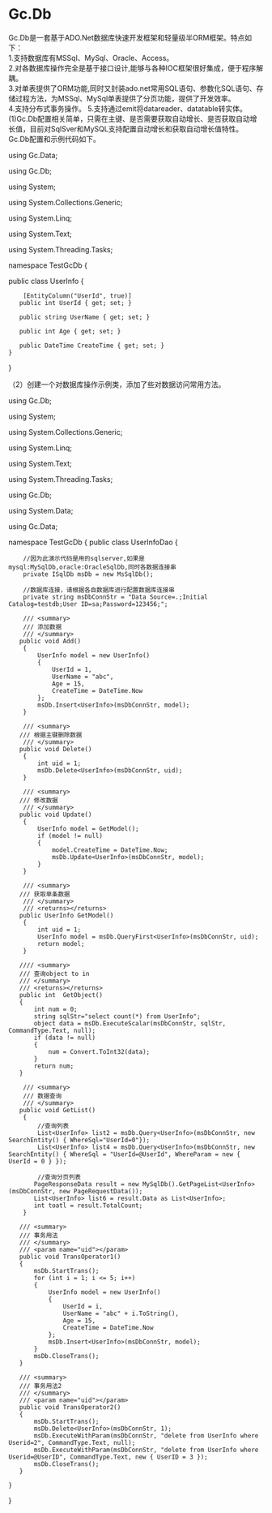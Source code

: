 # Gc.Db
  Gc.Db是一套基于ADO.Net数据库快速开发框架和轻量级半ORM框架。特点如下：  
  1.支持数据库有MSSql、MySql、Oracle、Access。      
  2.对各数据库操作完全是基于接口设计,能够与各种IOC框架很好集成，便于程序解耦。       
  3.对单表提供了ORM功能,同时又封装ado.net常用SQL语句、参数化SQL语句、存储过程方法，为MSSql、MySql单表提供了分页功能，提供了开发效率。  
  4.支持分布式事务操作。
  5.支持通过emit将datareader、datatable转实体。
  
   (1)Gc.Db配置相关简单，只需在主键、是否需要获取自动增长、是否获取自动增长值，目前对SqlSver和MySQL支持配置自动增长和获取自动增长值特性。Gc.Db配置和示例代码如下。


using Gc.Data;

using Gc.Db;

using System;

using System.Collections.Generic;

using System.Linq;

using System.Text;

using System.Threading.Tasks;

namespace TestGcDb
{

   public class UserInfo
    {
    
        [EntityColumn("UserId", true)]
       public int UserId { get; set; }

       public string UserName { get; set; }

       public int Age { get; set; }

       public DateTime CreateTime { get; set; }
    }
}

（2）创建一个对数据库操作示例类，添加了些对数据访问常用方法。

using Gc.Db;

using System;

using System.Collections.Generic;

using System.Linq;

using System.Text;

using System.Threading.Tasks;

using Gc.Db;

using System.Data;

using Gc.Data;

namespace TestGcDb
{
   public class UserInfoDao
    {
    
        //因为此演示代码是用的sqlserver,如果是mysql:MySqlDb,oracle:OracleSqlDb,同时各数据连接串
        private ISqlDb msDb = new MsSqlDb();

        //数据库连接，请根据各自数据库进行配置数据库连接串
        private string msDbConnStr = "Data Source=.;Initial Catalog=testdb;User ID=sa;Password=123456;";

        /// <summary>
        /// 添加数据
        /// </summary>
       public void Add()
        {
            UserInfo model = new UserInfo()
            {
                UserId = 1,
                UserName = "abc",
                Age = 15,
                CreateTime = DateTime.Now
            };
            msDb.Insert<UserInfo>(msDbConnStr, model);
        }

        /// <summary>
       /// 根据主键删除数据
        /// </summary>
       public void Delete()
        {
            int uid = 1;
            msDb.Delete<UserInfo>(msDbConnStr, uid);
        }

        /// <summary>
       /// 修改数据
        /// </summary>
       public void Update()
        {
            UserInfo model = GetModel();
            if (model != null)
            {
                model.CreateTime = DateTime.Now;
                msDb.Update<UserInfo>(msDbConnStr, model);
            }
        }

        /// <summary>
       /// 获取单条数据
        /// </summary>
        /// <returns></returns>
       public UserInfo GetModel()
        {
            int uid = 1;
            UserInfo model = msDb.QueryFirst<UserInfo>(msDbConnStr, uid);
            return model;
        }

       //// <summary>
       /// 查询object to in
       /// </summary>
       /// <returns></returns>
       public int  GetObject()
       {
           int num = 0;
           string sqlStr="select count(*) from UserInfo";
           object data = msDb.ExecuteScalar(msDbConnStr, sqlStr, CommandType.Text, null);
           if (data != null)
           {
               num = Convert.ToInt32(data);
           }
           return num;
       }

        /// <summary>
        /// 数据查询
        /// </summary>
       public void GetList()
        {
            //查询列表
            List<UserInfo> list2 = msDb.Query<UserInfo>(msDbConnStr, new SearchEntity() { WhereSql="UserId=0"});
            List<UserInfo> list4 = msDb.Query<UserInfo>(msDbConnStr, new SearchEntity() { WhereSql = "UserId=@UserId", WhereParam = new { UserId = 0 } });

            //查询分页列表
           PageResponseData result = new MySqlDb().GetPageList<UserInfo>(msDbConnStr, new PageRequestData());
           List<UserInfo> list6 = result.Data as List<UserInfo>;
           int toatl = result.TotalCount;
        }

       /// <summary>
       /// 事务用法
       /// </summary>
       /// <param name="uid"></param>
       public void TransOperator1()
       {
           msDb.StartTrans();
           for (int i = 1; i <= 5; i++)
           {
               UserInfo model = new UserInfo()
               {
                   UserId = i,
                   UserName = "abc" + i.ToString(),
                   Age = 15,
                   CreateTime = DateTime.Now
               };
               msDb.Insert<UserInfo>(msDbConnStr, model);
           }
           msDb.CloseTrans();
       }

       /// <summary>
       /// 事务用法2
       /// </summary>
       /// <param name="uid"></param>
       public void TransOperator2()
       {
           msDb.StartTrans();
           msDb.Delete<UserInfo>(msDbConnStr, 1);
           msDb.ExecuteWithParam(msDbConnStr, "delete from UserInfo where Userid=2", CommandType.Text, null);
           msDb.ExecuteWithParam(msDbConnStr, "delete from UserInfo where Userid=@UserID", CommandType.Text, new { UserID = 3 });
           msDb.CloseTrans();
       }
       
    }
    
}


